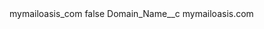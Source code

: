 <?xml version="1.0" encoding="UTF-8"?>
<CustomMetadata xmlns="http://soap.sforce.com/2006/04/metadata" xmlns:xsi="http://www.w3.org/2001/XMLSchema-instance" xmlns:xsd="http://www.w3.org/2001/XMLSchema">
    <label>mymailoasis_com</label>
    <protected>false</protected>
    <values>
        <field>Domain_Name__c</field>
        <value xsi:type="xsd:string">mymailoasis.com</value>
    </values>
</CustomMetadata>
